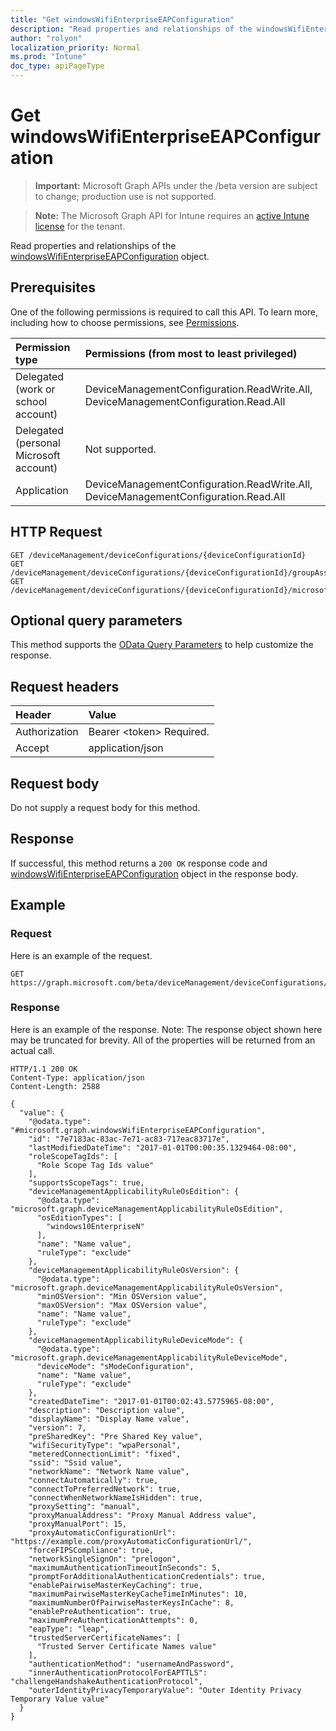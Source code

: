 ```yaml
---
title: "Get windowsWifiEnterpriseEAPConfiguration"
description: "Read properties and relationships of the windowsWifiEnterpriseEAPConfiguration object."
author: "rolyon"
localization_priority: Normal
ms.prod: "Intune"
doc_type: apiPageType
---
```


# Get windowsWifiEnterpriseEAPConfiguration

> **Important:** Microsoft Graph APIs under the /beta version are subject to change; production use is not supported.

> **Note:** The Microsoft Graph API for Intune requires an [active Intune license](https://go.microsoft.com/fwlink/?linkid=839381) for the tenant.

Read properties and relationships of the [windowsWifiEnterpriseEAPConfiguration](../resources/intune-deviceconfig-windowswifienterpriseeapconfiguration.md) object.

## Prerequisites
One of the following permissions is required to call this API. To learn more, including how to choose permissions, see [Permissions](/concepts/permissions-reference.md).

|Permission type|Permissions (from most to least privileged)|
|:---|:---|
|Delegated (work or school account)|DeviceManagementConfiguration.ReadWrite.All, DeviceManagementConfiguration.Read.All|
|Delegated (personal Microsoft account)|Not supported.|
|Application|DeviceManagementConfiguration.ReadWrite.All, DeviceManagementConfiguration.Read.All|

## HTTP Request
<!-- {
  "blockType": "ignored"
}
-->
``` http
GET /deviceManagement/deviceConfigurations/{deviceConfigurationId}
GET /deviceManagement/deviceConfigurations/{deviceConfigurationId}/groupAssignments/{deviceConfigurationGroupAssignmentId}/deviceConfiguration
GET /deviceManagement/deviceConfigurations/{deviceConfigurationId}/microsoft.graph.windowsDomainJoinConfiguration/networkAccessConfigurations/{deviceConfigurationId}
```

## Optional query parameters
This method supports the [OData Query Parameters](https://docs.microsoft.com/en-us/graph/query-parameters) to help customize the response.

## Request headers
|Header|Value|
|:---|:---|
|Authorization|Bearer &lt;token&gt; Required.|
|Accept|application/json|

## Request body
Do not supply a request body for this method.

## Response
If successful, this method returns a `200 OK` response code and [windowsWifiEnterpriseEAPConfiguration](../resources/intune-deviceconfig-windowswifienterpriseeapconfiguration.md) object in the response body.

## Example

### Request
Here is an example of the request.
``` http
GET https://graph.microsoft.com/beta/deviceManagement/deviceConfigurations/{deviceConfigurationId}
```

### Response
Here is an example of the response. Note: The response object shown here may be truncated for brevity. All of the properties will be returned from an actual call.
``` http
HTTP/1.1 200 OK
Content-Type: application/json
Content-Length: 2588

{
  "value": {
    "@odata.type": "#microsoft.graph.windowsWifiEnterpriseEAPConfiguration",
    "id": "7e7183ac-83ac-7e71-ac83-717eac83717e",
    "lastModifiedDateTime": "2017-01-01T00:00:35.1329464-08:00",
    "roleScopeTagIds": [
      "Role Scope Tag Ids value"
    ],
    "supportsScopeTags": true,
    "deviceManagementApplicabilityRuleOsEdition": {
      "@odata.type": "microsoft.graph.deviceManagementApplicabilityRuleOsEdition",
      "osEditionTypes": [
        "windows10EnterpriseN"
      ],
      "name": "Name value",
      "ruleType": "exclude"
    },
    "deviceManagementApplicabilityRuleOsVersion": {
      "@odata.type": "microsoft.graph.deviceManagementApplicabilityRuleOsVersion",
      "minOSVersion": "Min OSVersion value",
      "maxOSVersion": "Max OSVersion value",
      "name": "Name value",
      "ruleType": "exclude"
    },
    "deviceManagementApplicabilityRuleDeviceMode": {
      "@odata.type": "microsoft.graph.deviceManagementApplicabilityRuleDeviceMode",
      "deviceMode": "sModeConfiguration",
      "name": "Name value",
      "ruleType": "exclude"
    },
    "createdDateTime": "2017-01-01T00:02:43.5775965-08:00",
    "description": "Description value",
    "displayName": "Display Name value",
    "version": 7,
    "preSharedKey": "Pre Shared Key value",
    "wifiSecurityType": "wpaPersonal",
    "meteredConnectionLimit": "fixed",
    "ssid": "Ssid value",
    "networkName": "Network Name value",
    "connectAutomatically": true,
    "connectToPreferredNetwork": true,
    "connectWhenNetworkNameIsHidden": true,
    "proxySetting": "manual",
    "proxyManualAddress": "Proxy Manual Address value",
    "proxyManualPort": 15,
    "proxyAutomaticConfigurationUrl": "https://example.com/proxyAutomaticConfigurationUrl/",
    "forceFIPSCompliance": true,
    "networkSingleSignOn": "prelogon",
    "maximumAuthenticationTimeoutInSeconds": 5,
    "promptForAdditionalAuthenticationCredentials": true,
    "enablePairwiseMasterKeyCaching": true,
    "maximumPairwiseMasterKeyCacheTimeInMinutes": 10,
    "maximumNumberOfPairwiseMasterKeysInCache": 8,
    "enablePreAuthentication": true,
    "maximumPreAuthenticationAttempts": 0,
    "eapType": "leap",
    "trustedServerCertificateNames": [
      "Trusted Server Certificate Names value"
    ],
    "authenticationMethod": "usernameAndPassword",
    "innerAuthenticationProtocolForEAPTTLS": "challengeHandshakeAuthenticationProtocol",
    "outerIdentityPrivacyTemporaryValue": "Outer Identity Privacy Temporary Value value"
  }
}
```




